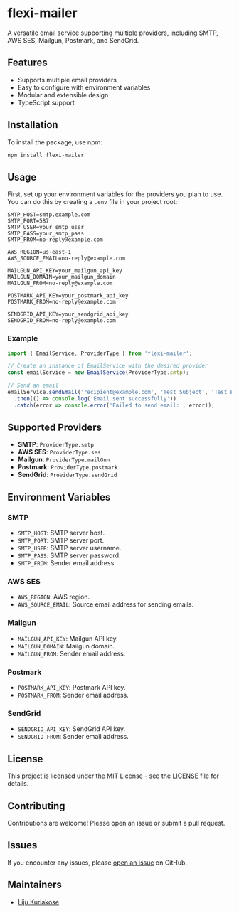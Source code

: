 # flexi-mailer

A versatile email service supporting multiple providers, including SMTP, AWS SES, Mailgun, Postmark, and SendGrid.

## Features

- Supports multiple email providers
- Easy to configure with environment variables
- Modular and extensible design
- TypeScript support

## Installation

To install the package, use npm:

```bash
npm install flexi-mailer
```

## Usage

First, set up your environment variables for the providers you plan to use. You can do this by creating a `.env` file in your project root:

```env
SMTP_HOST=smtp.example.com
SMTP_PORT=587
SMTP_USER=your_smtp_user
SMTP_PASS=your_smtp_pass
SMTP_FROM=no-reply@example.com

AWS_REGION=us-east-1
AWS_SOURCE_EMAIL=no-reply@example.com

MAILGUN_API_KEY=your_mailgun_api_key
MAILGUN_DOMAIN=your_mailgun_domain
MAILGUN_FROM=no-reply@example.com

POSTMARK_API_KEY=your_postmark_api_key
POSTMARK_FROM=no-reply@example.com

SENDGRID_API_KEY=your_sendgrid_api_key
SENDGRID_FROM=no-reply@example.com
```

### Example

```typescript
import { EmailService, ProviderType } from 'flexi-mailer';

// Create an instance of EmailService with the desired provider
const emailService = new EmailService(ProviderType.smtp);

// Send an email
emailService.sendEmail('recipient@example.com', 'Test Subject', 'Test Body')
  .then(() => console.log('Email sent successfully'))
  .catch(error => console.error('Failed to send email:', error));
```

## Supported Providers

- **SMTP**: `ProviderType.smtp`
- **AWS SES**: `ProviderType.ses`
- **Mailgun**: `ProviderType.mailGun`
- **Postmark**: `ProviderType.postmark`
- **SendGrid**: `ProviderType.sendGrid`

## Environment Variables

### SMTP
- `SMTP_HOST`: SMTP server host.
- `SMTP_PORT`: SMTP server port.
- `SMTP_USER`: SMTP server username.
- `SMTP_PASS`: SMTP server password.
- `SMTP_FROM`: Sender email address.

### AWS SES
- `AWS_REGION`: AWS region.
- `AWS_SOURCE_EMAIL`: Source email address for sending emails.

### Mailgun
- `MAILGUN_API_KEY`: Mailgun API key.
- `MAILGUN_DOMAIN`: Mailgun domain.
- `MAILGUN_FROM`: Sender email address.

### Postmark
- `POSTMARK_API_KEY`: Postmark API key.
- `POSTMARK_FROM`: Sender email address.

### SendGrid
- `SENDGRID_API_KEY`: SendGrid API key.
- `SENDGRID_FROM`: Sender email address.

## License

This project is licensed under the MIT License - see the [LICENSE](https://github.com/lijukrks/flexi-mailer/blob/main/LICENSE) file for details.

## Contributing

Contributions are welcome! Please open an issue or submit a pull request.

## Issues

If you encounter any issues, please [open an issue](https://github.com/lijukrks/flexi-mailer/issues) on GitHub.

## Maintainers

- [Liju Kuriakose](https://github.com/lijukrks)
